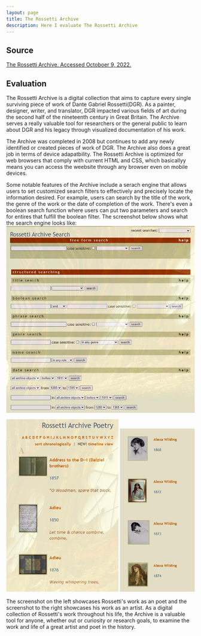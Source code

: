 ```yaml
---
layout: page
title: The Rossetti Archive
description: Here I evaluate The Rossetti Archive
---
```

## Source

[The Rossetti Archive. Accessed Octoboer 9, 2022.](http://www.rossettiarchive.org/index.html)

## Evaluation

The Rossetti Archive is a digital collection that aims to capture every single surviving piece of work of Dante Gabriel Rossetti(DGR). As a painter, designer, writer, and translator, DGR impacted various fields of art during the second half of the nineteenth century in Great Britain. The Archive serves a really valuable tool for researchers or the general public to learn about DGR and his legacy through visualized documentation of his work. 

The Archive was completed in 2008 but continues to add any newly identified or created pieces of work of DGR. The Archive also does a great job in terms of device adapatbility. The Rossetti Archive is optimized for web browsers that comply with current HTML and CSS, which basicallyy means you can access the weebsite through any browser even on mobile devices. 

Some notable features of the Archive include a serach engine that allows users to set customized search filters to effectively and precisely locate the information desired. For example, users can search by the title of the work, the genre of the work or the date of completion of the work. There's even a boolean search function where users can put two parameters and search for entires that fulfill the boolean filter. The screenshot below shows what the search engine looks like:
<img src="../assets/search engine.jpg" alt="search engine" width="600"/>

<img src="../assets/poetry archive.jpg" alt="search engine" width="300"/>         <img src="../assets/picture archive.jpg" alt="search engine" width="200"/>

The screenshot on the left showcases Rossetti's work as an poet and the screenshot to the right showcases his work as an artist. As a digital collection of Rossetti's work throughout his life, the Archive is a valuable tool for anyone, whether out or curiosity or research goals, to examine the work and life of a great artist and poet in the history. 


